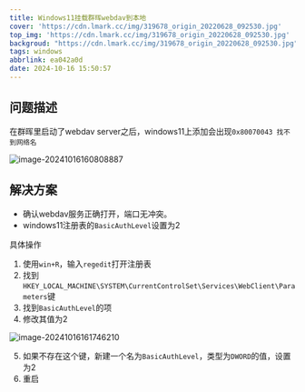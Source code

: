 ```yaml
---
title: Windows11挂载群晖webdav到本地
cover: 'https://cdn.lmark.cc/img/319678_origin_20220628_092530.jpg'
top_img: 'https://cdn.lmark.cc/img/319678_origin_20220628_092530.jpg'
backgroud: "https://cdn.lmark.cc/img/319678_origin_20220628_092530.jpg"
tags: windows
abbrlink: ea042a0d
date: 2024-10-16 15:50:57
---
```


## 问题描述

在群晖里启动了webdav server之后，windows11上添加会出现`0x80070043 找不到网络名`

![image-20241016160808887](https://cdn.lmark.cc/img/image-20241016160808887.png)



## 解决方案

- 确认webdav服务正确打开，端口无冲突。
- windows11注册表的`BasicAuthLevel`设置为2

具体操作

1. 使用`win+R`，输入`regedit`打开注册表
2. 找到`HKEY_LOCAL_MACHINE\SYSTEM\CurrentControlSet\Services\WebClient\Parameters`键
3. 找到`BasicAuthLevel`的项
4. 修改其值为2

![image-20241016161746210](https://cdn.lmark.cc/img/image-20241016161746210.png)

5. 如果不存在这个键，新建一个名为`BasicAuthLevel`，类型为`DWORD`的值，设置为2
6. 重启



